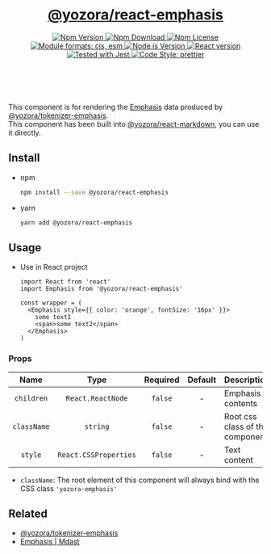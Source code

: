 <header>
  <h1 align="center">
    <a href="https://github.com/guanghechen/yozora-react/tree/master/packages/emphasis#readme">@yozora/react-emphasis</a>
  </h1>
  <div align="center">
    <a href="https://www.npmjs.com/package/@yozora/react-emphasis">
      <img
        alt="Npm Version"
        src="https://img.shields.io/npm/v/@yozora/react-emphasis.svg"
      />
    </a>
    <a href="https://www.npmjs.com/package/@yozora/react-emphasis">
      <img
        alt="Npm Download"
        src="https://img.shields.io/npm/dm/@yozora/react-emphasis.svg"
      />
    </a>
    <a href="https://www.npmjs.com/package/@yozora/react-emphasis">
      <img
        alt="Npm License"
        src="https://img.shields.io/npm/l/@yozora/react-emphasis.svg"
      />
    </a>
    <a href="#install">
      <img
        alt="Module formats: cjs, esm"
        src="https://img.shields.io/badge/module_formats-cjs%2C%20esm-green.svg"
      />
    </a>
    <a href="https://github.com/nodejs/node">
      <img
        alt="Node.js Version"
        src="https://img.shields.io/node/v/@yozora/react-emphasis"
      />
    </a>
    <a href="https://github.com/facebook/react">
      <img
        alt="React version"
        src="https://img.shields.io/npm/dependency-version/@yozora/react-emphasis/peer/react"
      />
    </a>
    <a href="https://github.com/facebook/jest">
      <img
        alt="Tested with Jest"
        src="https://img.shields.io/badge/tested_with-jest-9c465e.svg"
      />
    </a>
    <a href="https://github.com/prettier/prettier">
      <img
        alt="Code Style: prettier"
        src="https://img.shields.io/badge/code_style-prettier-ff69b4.svg?style=flat-square"
      />
    </a>
  </div>
</header>
<br/>

This component is for rendering the [Emphasis][@yozora/ast] data produced by
[@yozora/tokenizer-emphasis][].\
This component has been built into [@yozora/react-markdown][], you can use it directly.


## Install

* npm

  ```bash
  npm install --save @yozora/react-emphasis
  ```

* yarn

  ```bash
  yarn add @yozora/react-emphasis
  ```

## Usage

* Use in React project

  ```tsx
  import React from 'react'
  import Emphasis from '@yozora/react-emphasis'

  const wrapper = (
    <Emphasis style={{ color: 'orange', fontSize: '16px' }}>
      some text1
      <span>some text2</span>
    </Emphasis>
  )
  ```

### Props

  Name        | Type                  | Required  | Default | Description
  :----------:|:---------------------:|:---------:|:-------:|:-------------
  `children`  | `React.ReactNode`     | `false`   | -       | Emphasis contents
  `className` | `string`              | `false`   | -       | Root css class of the component
  `style`     | `React.CSSProperties` | `false`   | -       | Text content

  - `className`: The root element of this component will always bind with the
    CSS class `'yozora-emphasis'`


## Related

* [@yozora/tokenizer-emphasis][]
* [Emphasis | Mdast][mdast]

[@yozora/ast]: https://www.npmjs.com/package/@yozora/ast#emphasis
[@yozora/react-markdown]: https://www.npmjs.com/package/@yozora/react-markdown
[@yozora/tokenizer-emphasis]: https://www.npmjs.com/package/@yozora/tokenizer-emphasis
[mdast]: https://github.com/syntax-tree/mdast#emphasis
